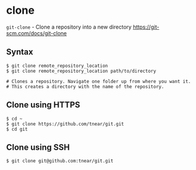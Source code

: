 # clone

`git-clone` - Clone a repository into a new directory
https://git-scm.com/docs/git-clone

## Syntax
```
$ git clone remote_repository_location
$ git clone remote_repository_location path/to/directory

# Clones a repository. Navigate one folder up from where you want it.
# This creates a directory with the name of the repository.
```

## Clone using HTTPS
```
$ cd ~
$ git clone https://github.com/tnear/git.git
$ cd git
```

## Clone using SSH
```
$ git clone git@github.com:tnear/git.git
```
